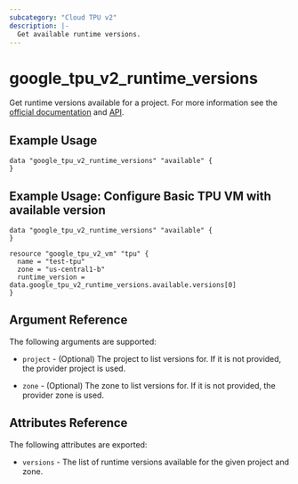 ```yaml
---
subcategory: "Cloud TPU v2"
description: |-
  Get available runtime versions.
---
```


# google\_tpu\_v2\_runtime\_versions

Get runtime versions available for a project. For more information see the [official documentation](https://cloud.google.com/tpu/docs/) and [API](https://cloud.google.com/tpu/docs/reference/rest/v2/projects.locations.runtimeVersions).

## Example Usage

```hcl
data "google_tpu_v2_runtime_versions" "available" {
}
```

## Example Usage: Configure Basic TPU VM with available version

```hcl
data "google_tpu_v2_runtime_versions" "available" {
}

resource "google_tpu_v2_vm" "tpu" {
  name = "test-tpu"
  zone = "us-central1-b"
  runtime_version = data.google_tpu_v2_runtime_versions.available.versions[0]
}
```

## Argument Reference

The following arguments are supported:

* `project` - (Optional) The project to list versions for. If it
    is not provided, the provider project is used.

* `zone` - (Optional) The zone to list versions for. If it
    is not provided, the provider zone is used.

## Attributes Reference

The following attributes are exported:

* `versions` - The list of runtime versions available for the given project and zone.
